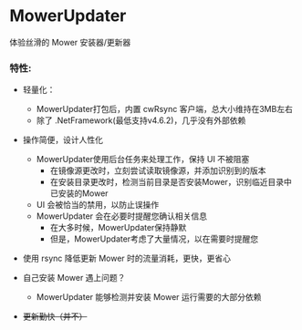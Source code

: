 # MowerUpdater

体验丝滑的 Mower 安装器/更新器



### 特性:

- 轻量化：
  - MowerUpdater打包后，内置 cwRsync 客户端，总大小维持在3MB左右
  - 除了 .NetFramework(最低支持v4.6.2)，几乎没有外部依赖

- 操作简便，设计人性化
  - MowerUpdater使用后台任务来处理工作，保持 UI 不被阻塞
    - 在镜像源更改时，立刻尝试读取镜像源，并添加识别到的版本
    - 在安装目录更改时，检测当前目录是否安装Mower，识别临近目录中已安装的Mower
  - UI 会被恰当的禁用，以防止误操作
  - MowerUpdater 会在必要时提醒您确认相关信息
    - 在大多时候，MowerUpdater保持静默
    - 但是，MowerUpdater考虑了大量情况，以在需要时提醒您

- 使用 rsync 降低更新 Mower 时的流量消耗，更快，更省心

- 自己安装 Mower 遇上问题？
  - MowerUpdater 能够检测并安装 Mower 运行需要的大部分依赖
- ~~更新勤快（并不）~~